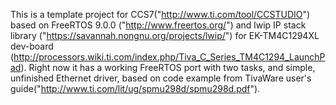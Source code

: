 This is a template project for CCS7("http://www.ti.com/tool/CCSTUDIO") based on FreeRTOS 9.0.0 ("http://www.freertos.org/") and lwip IP stack library ("https://savannah.nongnu.org/projects/lwip/") for EK-TM4C1294XL dev-board (http://processors.wiki.ti.com/index.php/Tiva_C_Series_TM4C1294_LaunchPad). Right now it has a working FreeRTOS port with two tasks, and simple, unfinished Ethernet driver, based on code example from TivaWare user's guide("http://www.ti.com/lit/ug/spmu298d/spmu298d.pdf").
